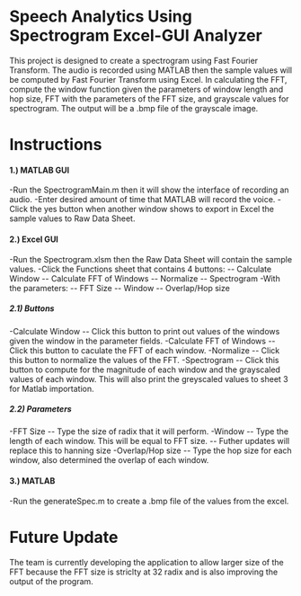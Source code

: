 # Speech Analytics Using Spectrogram Excel-GUI Analyzer

This project is designed to create a spectrogram using Fast Fourier Transform. The audio is recorded using MATLAB then the sample values will be computed by Fast Fourier Transform using Excel. In calculating the FFT, compute the window function given the parameters of window length and hop size, FFT with the parameters of the FFT size, and grayscale values for spectrogram. The output will be a .bmp file of the grayscale image.

# Instructions

#### 1.) MATLAB GUI
-Run the SpectrogramMain.m then it will show the interface of recording an audio.
-Enter desired amount of time that MATLAB will record the voice.
-Click the yes button when another window shows to export in Excel the sample values to Raw Data Sheet.

#### 2.) Excel GUI
-Run the Spectrogram.xlsm then the Raw Data Sheet will contain the sample values.
-Click the Functions sheet that contains 4 buttons:
-- Calculate Window
-- Calculate FFT of Windows
-- Normalize
-- Spectrogram
-With the parameters:
-- FFT Size
-- Window
-- Overlap/Hop size

##### 2.1) Buttons
-Calculate Window
-- Click this button to print out values of the windows given the window in the parameter fields.
-Calculate FFT of Windows
-- Click this button to caculate the FFT of each window.
-Normalize
-- Click this button to normalize the values of the FFT.
-Spectrogram
-- Click this button to compute for the magnitude of each window and the grayscaled values of each window. This will also print the greyscaled values to sheet 3 for Matlab importation.

##### 2.2) Parameters
-FFT Size
-- Type the size of radix that it will perform.
-Window
-- Type the length of each window. This will be equal to FFT size. -- Futher updates will replace this to hanning size
-Overlap/Hop size
-- Type the hop size for each window, also determined the overlap of each window.

#### 3.) MATLAB
-Run the generateSpec.m to create a .bmp file of the values from the excel.

# Future Update
The team is currently developing the application to allow larger size of the FFT because the FFT size is striclty at 32 radix and is also improving the output of the program.
